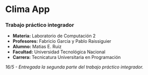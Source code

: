 # Clima App
### Trabajo práctico integrador

- **Materia:** Laboratorio de Computación 2
- **Profesores:** Fabricio Garcia y Pablo Raissiguier
- **Alumno:** Matias E. Ruiz
- **Facultad:** Universidad Tecnológica Nacional
- **Carrera:** Tecnicatura Universitaria en Programación

*16/5 - Entregada la segunda parte del trabajo práctico integrador.*
